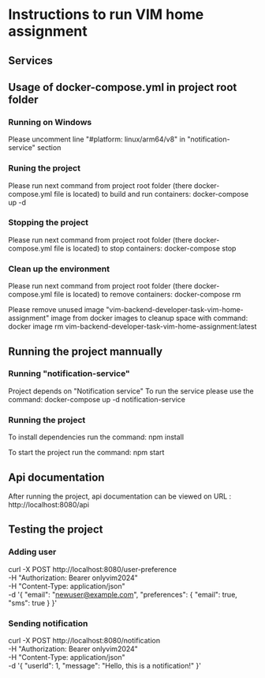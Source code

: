 # Instructions to run VIM home assignment

## Services

## Usage of docker-compose.yml in project root folder

### Running on Windows
Please uncomment line "#platform: linux/arm64/v8" in "notification-service"  section

### Runing the project
Please run next command from project root folder (there docker-compose.yml file is located) to build and run containers: docker-compose up -d

### Stopping the project 
Please run next command from project root folder (there docker-compose.yml file is located) to stop containers: docker-compose stop

### Clean up the environment
Please run next command from project root folder (there docker-compose.yml file is located) to remove containers: docker-compose rm

Please remove unused image "vim-backend-developer-task-vim-home-assignment" image from docker images to cleanup space with command: docker image rm vim-backend-developer-task-vim-home-assignment:latest


## Running the project mannually
### Running "notification-service"
Project depends on "Notification service"
To run the service please use the command: docker-compose up -d notification-service

### Running the project
To install dependencies run the command: npm install

To start the project run the command: npm start

## Api documentation
After running the project, api documentation can be viewed on URL : http://localhost:8080/api


## Testing the project 

### Adding user 
curl -X POST http://localhost:8080/user-preference \
-H "Authorization: Bearer onlyvim2024" \
-H "Content-Type: application/json" \
-d '{
  "email": "newuser@example.com",
  "preferences": { "email": true, "sms": true }
}'


### Sending notification
curl -X POST http://localhost:8080/notification \
-H "Authorization: Bearer onlyvim2024" \
-H "Content-Type: application/json" \
-d '{
  "userId": 1,
  "message": "Hello, this is a notification!"
}'
